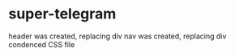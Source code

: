 # super-telegram
header was created, replacing div
nav was created, replacing div
condenced CSS file